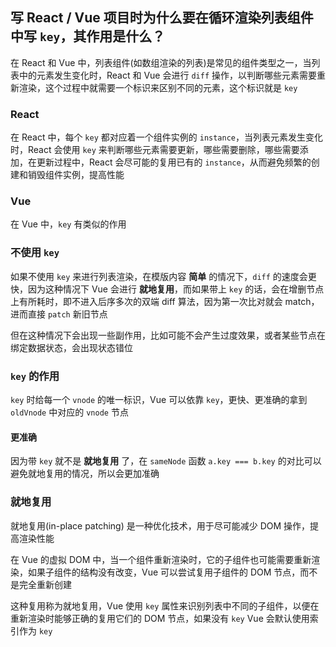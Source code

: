 ## 写 React / Vue 项目时为什么要在循环渲染列表组件中写 `key`，其作用是什么？

在 React 和 Vue 中，列表组件(如数组渲染的列表)是常见的组件类型之一，当列表中的元素发生变化时，React 和 Vue 会进行 `diff` 操作，以判断哪些元素需要重新渲染，这个过程中就需要一个标识来区别不同的元素，这个标识就是 `key`

### React 

在 React 中，每个 `key` 都对应着一个组件实例的 `instance`，当列表元素发生变化时，React 会使用 `key` 来判断哪些元素需要更新，哪些需要删除，哪些需要添加，在更新过程中，React 会尽可能的复用已有的 `instance`，从而避免频繁的创建和销毁组件实例，提高性能

### Vue

在 Vue 中，`key` 有类似的作用

### 不使用 `key`

如果不使用 `key` 来进行列表渲染，在模版内容 **简单** 的情况下，`diff` 的速度会更快，因为这种情况下 Vue 会进行 **就地复用**，而如果带上 `key` 的话，会在增删节点上有所耗时，即不进入后序多次的双端 diff 算法，因为第一次比对就会 match，进而直接 `patch` 新旧节点

但在这种情况下会出现一些副作用，比如可能不会产生过度效果，或者某些节点在绑定数据状态，会出现状态错位


### `key` 的作用

`key` 时给每一个 `vnode` 的唯一标识，Vue 可以依靠 `key`，更快、更准确的拿到 `oldVnode` 中对应的 `vnode` 节点

#### 更准确

因为带 `key` 就不是 **就地复用** 了，在 `sameNode` 函数 `a.key === b.key` 的对比可以避免就地复用的情况，所以会更加准确


### 就地复用

就地复用(in-place patching) 是一种优化技术，用于尽可能减少 DOM 操作，提高渲染性能

在 Vue 的虚拟 DOM 中，当一个组件重新渲染时，它的子组件也可能需要重新渲染，如果子组件的结构没有改变，Vue 可以尝试复用子组件的 DOM 节点，而不是完全重新创建

这种复用称为就地复用，Vue 使用 `key` 属性来识别列表中不同的子组件，以便在重新渲染时能够正确的复用它们的 DOM 节点，如果没有 `key` Vue 会默认使用索引作为 `key`